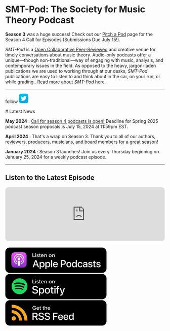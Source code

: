 <div class="hero-image-main" style="background-image: url('images/soundtrap-h6PDEdr9IZo-unsplash.jpg');" alt="Microphone and Laptop. Credit: Soundtrap">
  <div class="hero-text">
    <h1>SMT-Pod: The Society for Music Theory Podcast</h1>
  </div>
</div>

<div class="announce">
<strong>Season 3</strong> was a huge success! Check out our <a href="submit">Pitch a Pod</a> page for the Season 4 Call for Episodes (Submissions Due July 15!).
</div>

_SMT-Pod_ is a [Open Collaborative Peer-Reviewed](../submit/OCPR) and creative venue for timely conversations about music theory. Audio-only podcasts offer a unique—though non-traditional—way of engaging with music, analysis, and contemporary issues in the field. As opposed to the heavy, jargon-laden publications we are used to working through at our desks, _SMT-Pod_ publications are easy to listen to and think about in the car, on your run, or while grading.. [Read more about _SMT-Pod_ here.](about)

<hr>
<div><p class="socmedia">follow <a href="http://www.twitter.com/smt_pod" target="_blank"><img height="30px" width="30px" alt="twitter; credit: freepik" src="../images/twitter.png"/></a></p></div>
# Latest News

**May 2024** : [Call for season 4 podcasts is open!](submit) Deadline for Spring 2025 podcast season proposals is July 15, 2024 at 11:59pm EST.

**April 2024** : That's a wrap on Season 3. Thank you to all of our authors, reviewers, producers, musicians, and board members for a great season!

**January 2024** : Season 3 launches! Join us every Thursday beginning on January 25, 2024 for a weekly podcast episode.

<!--
**June 2023** : [Call for season 3](submit) deadline for Spring 2024 podcast season is extended to July 15, 2023 at 11:59pm EST.

**May 2023** : [Call for season 3](submit) opens - deadline for Spring 2024 podcast season is June 15, 2023 at 11:59pm EST.

**January 2023** : New season launches! Join us every Thursday beginning on January 26, 2023 for a weekly podcast episode.

**November 2022** : Come chat with our board at our open board meeting during the Mega Joint SMT, AMS, and SEM Conference. Dessert will be provided! The meeting will be held in the Executive Board Room in the Conference Hotel on Thursday, November 10, 2022 and is open to all 8-9:00pm. Check out the event on the <a href="https://www.conftool.pro/nola2022-ams-sem-smt/index.php?page=browseSessions&form_session=383" target="_blank">conference program here</a>.

**Fall 2022** : We are in production for Season 2. Thank you for all who submitted proposals for the season. For now, feel free to listen to Season 1 podcasts in the [Episodes](episodes) page and stay tuned for our new season in January 2023.

**April 28, 2022** : It's a wrap on Season 1! Thanks for listening. Remember see the list of podcasts, release dates, and supplemental materials at our [Episodes](episodes) page. You can also check out the [featured music page](music) for more information about composers, performers, and artists featured in the podcast.

**January 13, 2022** : We've Launched! Check out your favorite podcast streaming app to listen to our first season, and tune in every Thursday for a new episode. To see the list of upcoming podcasts, release dates, and supplemental materials, check out our [Episodes](episodes) page! We also want to thank all of our music contributors - check out the [featured music page](music) for more information about original works featured in the podcast.

**January 1, 2022** : **Happy New Year** We will be releasing podcasts every Thursday starting January 13. To see the list of upcoming podcasts and release dates, check out our [Episodes](episodes) page!

**November 4, 2021** : **Our season 1 podcasts are in production.** To learn more about the first season and listen to a preview of one of our episodes, check out our Season 1 preview!

**September 2021** : **Congrats to Zhangcheng Lu.** Their composition, BGM Scales, was selected as our theme..

**June 1, 2021** : _Hello World._ We've launched! _**Listen to our trailer**_ to learn more about SMT-Pod, the new Podcast for the [Society for Music Theory](http://www.societymusictheory.org).
-->

<hr>
<h2>Listen to the Latest Episode</h2>
<div style="width: 100%; height: 170px; margin-bottom: 20px; border-radius: 10px; overflow: hidden;"><iframe style="width: 100%; height: 170px;" frameborder="no" scrolling="no" seamless src="https://player.captivate.fm/show/d9c88032-2609-4757-82c7-860198cb482f/latest/"></iframe></div>


<div class="subscribe">
<a href="https://podcasts.apple.com/us/podcast/smt-pod/id1570119752" target="_blank"><img class="podimage" src="/images/ApplePodcasts.svg" alt="Listen on Apple Podcasts"/></a>
<a href="https://open.spotify.com/show/04BPdqjp732Z1zEvyKXWO3?go=1&utm_source=embed_v3&t=0" target="_blank"><img class="podimage" src="/images/Spotify.svg" alt="Listen on Spotify"/></a>
<a href="https://feeds.captivate.fm/smt-pod/" target="_blank"><img class="podimage" src="/images/RSSFeed.svg" alt="Get the RSS"/></a>
</div>
